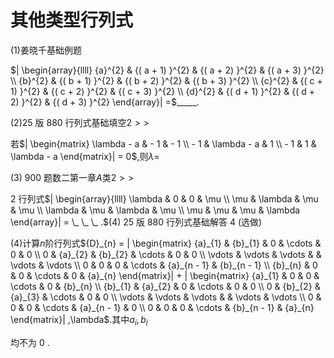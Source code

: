 # 其他类型行列式

(1)姜晓千基础例题 

$| \begin{array}{llll} {a}^{2} & {( a + 1) }^{2} & {( a + 2) }^{2} & {( a + 3) }^{2} \\  {b}^{2} & {( b + 1) }^{2} & {( b + 2) }^{2} & {( b + 3) }^{2} \\  {c}^{2} & {( c + 1) }^{2} & {( c + 2) }^{2} & {( c + 3) }^{2} \\  {d}^{2} & {( d + 1) }^{2} & {( d + 2) }^{2} & {( d + 3) }^{2} \end{array}|  =$_____.

(2)25 版 880 行列式基础填空$2 >  >$

若$| \begin{matrix} \lambda  - a &  - 1 &  - 1 \\   - 1 & \lambda  - a & 1 \\   - 1 & 1 & \lambda  - a \end{matrix}|  = 0$,则$\lambda  =$

(3) 900 题数二第一章$A$类$2 >  >$

2 行列式$| \begin{array}{llll} \lambda & 0 & 0 & \mu \\  \mu & \lambda & \mu & \mu \\  \lambda & \mu & \lambda & \mu \\  \mu & \mu & \mu & \lambda  \end{array}|  = \_ \_ \_ .$(4) 25 版 880 行列式基础解答 4 (选做) 

(4)计算$n$阶行列式${D}_{n} = | \begin{matrix} {a}_{1} & {b}_{1} & 0 & \cdots & 0 & 0 \\  0 & {a}_{2} & {b}_{2} & \cdots & 0 & 0 \\  \vdots & \vdots & \vdots & & \vdots & \vdots \\  0 & 0 & 0 & \cdots & {a}_{n - 1} & {b}_{n - 1} \\  {b}_{n} & 0 & 0 & \cdots & 0 & {a}_{n} \end{matrix}|  + | \begin{matrix} {a}_{1} & 0 & 0 & \cdots & 0 & {b}_{n} \\  {b}_{1} & {a}_{2} & 0 & \cdots & 0 & 0 \\  0 & {b}_{2} & {a}_{3} & \cdots & 0 & 0 \\  \vdots & \vdots & \vdots & & \vdots & \vdots \\  0 & 0 & 0 & \cdots & {a}_{n - 1} & 0 \\  0 & 0 & 0 & \cdots & {b}_{n - 1} & {a}_{n} \end{matrix}| ,\lambda$.其中${a}_{i},{b}_{i}$

均不为 0 .